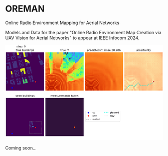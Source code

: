 # OREMAN
Online Radio Environment Mapping for Aerial Networks

Models and Data for the paper "Online Radio Environment Map Creation via UAV Vision for Aerial Networks" to appear at IEEE Infocom 2024.

![example of oreman in action](./anim.gif)

Coming soon...

